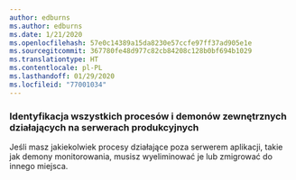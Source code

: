 ```yaml
---
author: edburns
ms.author: edburns
ms.date: 1/21/2020
ms.openlocfilehash: 57e0c14389a15da8230e57ccfe97ff37ad905e1e
ms.sourcegitcommit: 367780fe48d977c82cb84208c128b0bf694b1029
ms.translationtype: HT
ms.contentlocale: pl-PL
ms.lasthandoff: 01/29/2020
ms.locfileid: "77001034"
---
```

### <a name="identify-all-outside-processes-and-daemons-running-on-the-production-servers"></a>Identyfikacja wszystkich procesów i demonów zewnętrznych działających na serwerach produkcyjnych

Jeśli masz jakiekolwiek procesy działające poza serwerem aplikacji, takie jak demony monitorowania, musisz wyeliminować je lub zmigrować do innego miejsca.
